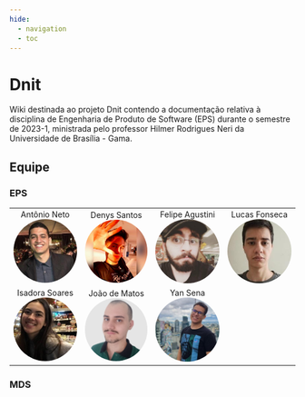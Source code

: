 ```yaml
---
hide:
  - navigation
  - toc
---
```


# Dnit
Wiki destinada ao projeto Dnit contendo a documentação relativa à disciplina de Engenharia de Produto de Software (EPS) durante o semestre de 2023-1, ministrada pelo professor Hilmer Rodrigues Neri da Universidade de Brasília - Gama.

## Equipe
### EPS

<table style="margin-left: auto; margin-right: auto; text-align: center;">
    <tr style="margin-left: auto; margin-right: auto; text-align: center;">
        <td>
            <div style="margin-left: auto; margin-right: auto; text-align: center;">
                Antônio Neto
                <br/>
                <img src="assets\antonio.jpeg" alt="Foto Antônio" width="130px" height="50%" style="border-radius:50%"/>
            </div>
        </td>
        <td>
            <div style="margin-left: auto; margin-right: auto; text-align: center;">
                Denys Santos
            </br>
                <img src="assets\denys.jpeg" alt="Foto Denys" width="130px" height="50%" style="border-radius:50%"/>
            </div>
        </td> 
        <td>
            <div style="margin-left: auto; margin-right: auto; text-align: center;">
                Felipe Agustini
            </br>
                <img src="assets/fealps.jpeg" alt="Foto Fealps" width="130px" height="50%" style="border-radius:50%"/>
            </div>
        </td> 
        <td>
            <div style="margin-left: auto; margin-right: auto; text-align: center;">
                Lucas Fonseca
            </br>
                <img  src="assets\lucas.jpeg" alt= "Foto Lucas" width="130px" height="50%" style="border-radius:50%"/>
            </div>
        </td> 
    </tr>
    <tr>
        <td>
            <div style="margin-left: auto; margin-right: auto; text-align: center;">
                Isadora Soares
            </br>
                <img src="assets\isadora.jpeg" alt="Foto Isadora" width="130px" height="50%" style="border-radius:50%"/>
            </div>
        </td> 
        <td>
            <div style="margin-left: auto; margin-right: auto; text-align: center;">
                João de Matos
            </br>
                <img src="assets\jonga.jpeg" alt="Foto Jonga" width="130px" height="50%" style="border-radius:50%"/>
            </div>
        </td>
        <td>
            <div style="margin-left: auto; margin-right: auto; text-align: center;">
                Yan Sena
            </br>
                <img src="assets\yan.jpeg" alt="Foto Yan" width="130px" height="50%" style="border-radius:50%"/>
            </div>
        </td> 
    </tr>
</table>


### MDS